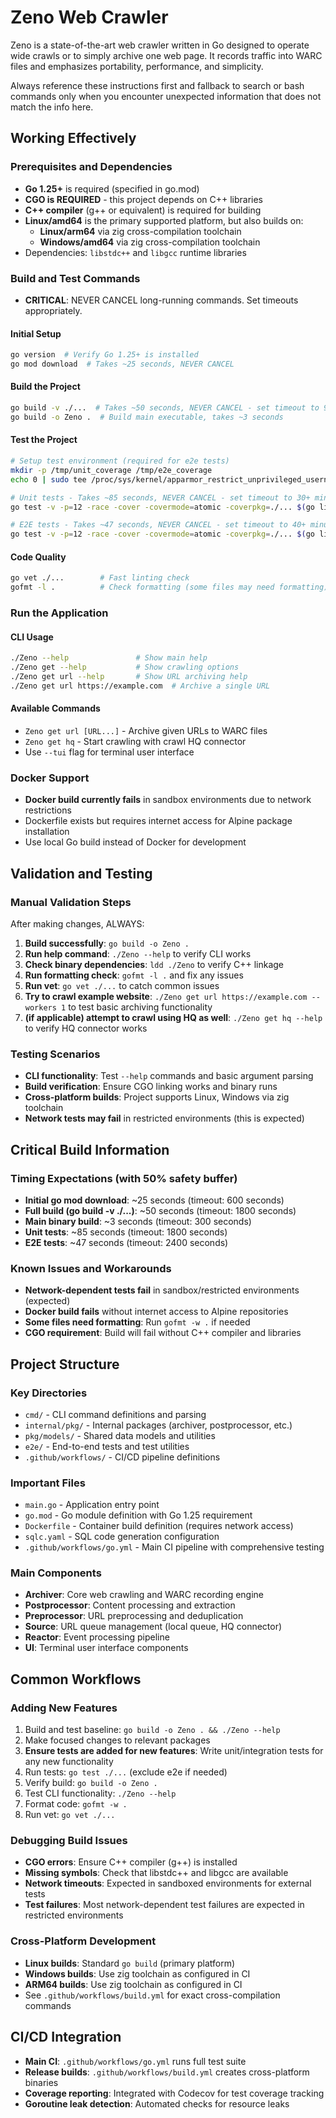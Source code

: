 # Zeno Web Crawler

Zeno is a state-of-the-art web crawler written in Go designed to operate wide crawls or to simply archive one web page. It records traffic into WARC files and emphasizes portability, performance, and simplicity.

Always reference these instructions first and fallback to search or bash commands only when you encounter unexpected information that does not match the info here.

## Working Effectively

### Prerequisites and Dependencies
- **Go 1.25+** is required (specified in go.mod)
- **CGO is REQUIRED** - this project depends on C++ libraries 
- **C++ compiler** (g++ or equivalent) is required for building
- **Linux/amd64** is the primary supported platform, but also builds on:
  - **Linux/arm64** via zig cross-compilation toolchain
  - **Windows/amd64** via zig cross-compilation toolchain
- Dependencies: `libstdc++` and `libgcc` runtime libraries

### Build and Test Commands
- **CRITICAL**: NEVER CANCEL long-running commands. Set timeouts appropriately.

#### Initial Setup
```bash
go version  # Verify Go 1.25+ is installed
go mod download  # Takes ~25 seconds, NEVER CANCEL
```

#### Build the Project
```bash
go build -v ./...  # Takes ~50 seconds, NEVER CANCEL - set timeout to 90+ minutes for safety
go build -o Zeno .  # Build main executable, takes ~3 seconds
```

#### Test the Project
```bash
# Setup test environment (required for e2e tests)
mkdir -p /tmp/unit_coverage /tmp/e2e_coverage
echo 0 | sudo tee /proc/sys/kernel/apparmor_restrict_unprivileged_userns

# Unit tests - Takes ~85 seconds, NEVER CANCEL - set timeout to 30+ minutes
go test -v -p=12 -race -cover -covermode=atomic -coverpkg=./... $(go list ./... | grep -v /e2e/test/) -args -test.gocoverdir=/tmp/unit_coverage

# E2E tests - Takes ~47 seconds, NEVER CANCEL - set timeout to 40+ minutes  
go test -v -p=12 -race -cover -covermode=atomic -coverpkg=./... $(go list ./e2e/test/...) -args -test.gocoverdir=/tmp/e2e_coverage
```

#### Code Quality
```bash
go vet ./...        # Fast linting check
gofmt -l .          # Check formatting (some files may need formatting)
```

### Run the Application

#### CLI Usage
```bash
./Zeno --help               # Show main help
./Zeno get --help           # Show crawling options  
./Zeno get url --help       # Show URL archiving help
./Zeno get url https://example.com  # Archive a single URL
```

#### Available Commands
- `Zeno get url [URL...]` - Archive given URLs to WARC files
- `Zeno get hq` - Start crawling with crawl HQ connector
- Use `--tui` flag for terminal user interface

### Docker Support
- **Docker build currently fails** in sandbox environments due to network restrictions
- Dockerfile exists but requires internet access for Alpine package installation
- Use local Go build instead of Docker for development

## Validation and Testing

### Manual Validation Steps
After making changes, ALWAYS:
1. **Build successfully**: `go build -o Zeno .`
2. **Run help command**: `./Zeno --help` to verify CLI works
3. **Check binary dependencies**: `ldd ./Zeno` to verify C++ linkage
4. **Run formatting check**: `gofmt -l .` and fix any issues
5. **Run vet**: `go vet ./...` to catch common issues
6. **Try to crawl example website**: `./Zeno get url https://example.com --workers 1` to test basic archiving functionality
7. **(if applicable) attempt to crawl using HQ as well**: `./Zeno get hq --help` to verify HQ connector works

### Testing Scenarios
- **CLI functionality**: Test `--help` commands and basic argument parsing
- **Build verification**: Ensure CGO linking works and binary runs
- **Cross-platform builds**: Project supports Linux, Windows via zig toolchain
- **Network tests may fail** in restricted environments (this is expected)

## Critical Build Information

### Timing Expectations (with 50% safety buffer)
- **Initial go mod download**: ~25 seconds (timeout: 600 seconds)
- **Full build (go build -v ./...)**: ~50 seconds (timeout: 1800 seconds)  
- **Main binary build**: ~3 seconds (timeout: 300 seconds)
- **Unit tests**: ~85 seconds (timeout: 1800 seconds)
- **E2E tests**: ~47 seconds (timeout: 2400 seconds)

### Known Issues and Workarounds
- **Network-dependent tests fail** in sandbox/restricted environments (expected)
- **Docker build fails** without internet access to Alpine repositories  
- **Some files need formatting**: Run `gofmt -w .` if needed
- **CGO requirement**: Build will fail without C++ compiler and libraries

## Project Structure

### Key Directories
- `cmd/` - CLI command definitions and parsing
- `internal/pkg/` - Internal packages (archiver, postprocessor, etc.)
- `pkg/models/` - Shared data models and utilities
- `e2e/` - End-to-end tests and test utilities
- `.github/workflows/` - CI/CD pipeline definitions

### Important Files
- `main.go` - Application entry point
- `go.mod` - Go module definition with Go 1.25 requirement
- `Dockerfile` - Container build definition (requires network access)
- `sqlc.yaml` - SQL code generation configuration
- `.github/workflows/go.yml` - Main CI pipeline with comprehensive testing

### Main Components
- **Archiver**: Core web crawling and WARC recording engine
- **Postprocessor**: Content processing and extraction
- **Preprocessor**: URL preprocessing and deduplication  
- **Source**: URL queue management (local queue, HQ connector)
- **Reactor**: Event processing pipeline
- **UI**: Terminal user interface components

## Common Workflows

### Adding New Features
1. Build and test baseline: `go build -o Zeno . && ./Zeno --help`
2. Make focused changes to relevant packages
3. **Ensure tests are added for new features**: Write unit/integration tests for any new functionality
4. Run tests: `go test ./...` (exclude e2e if needed)
5. Verify build: `go build -o Zeno .`
6. Test CLI functionality: `./Zeno --help`
7. Format code: `gofmt -w .` 
8. Run vet: `go vet ./...`

### Debugging Build Issues
- **CGO errors**: Ensure C++ compiler (g++) is installed
- **Missing symbols**: Check that libstdc++ and libgcc are available
- **Network timeouts**: Expected in sandboxed environments for external tests
- **Test failures**: Most network-dependent test failures are expected in restricted environments

### Cross-Platform Development  
- **Linux builds**: Standard `go build` (primary platform)
- **Windows builds**: Use zig toolchain as configured in CI
- **ARM64 builds**: Use zig toolchain as configured in CI
- See `.github/workflows/build.yml` for exact cross-compilation commands

## CI/CD Integration
- **Main CI**: `.github/workflows/go.yml` runs full test suite
- **Release builds**: `.github/workflows/build.yml` creates cross-platform binaries
- **Coverage reporting**: Integrated with Codecov for test coverage tracking
- **Goroutine leak detection**: Automated checks for resource leaks